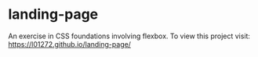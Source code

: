 # landing-page

An exercise in CSS foundations involving flexbox. To view this project visit: https://l01272.github.io/landing-page/